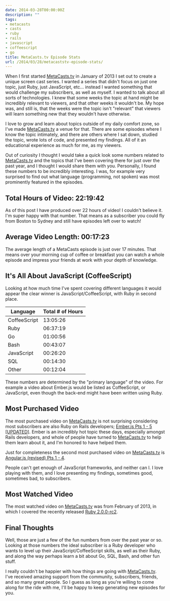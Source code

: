 ```yaml
---
date: 2014-03-28T00:00:00Z
description: ""
tags:
- metacasts
- casts
- ruby
- rails
- javascript
- coffeescript
- go
title: MetaCasts.tv Episode Stats
url: /2014/03/28/metacaststv-episode-stats/
---
```




When I first started [MetaCasts.tv](http://www.metacasts.tv) in January of 2013 I set out to create a unique screen cast series. I wanted a series that didn't focus on just one topic, just Ruby, just JavaScript, etc... instead I wanted something that would challenge my subscribers, as well as myself. I wanted to talk about all sorts of technologies. I knew that some weeks the topic at hand might be incredibly relevant to viewers, and that other weeks it wouldn't be. My hope was, and still is, that the weeks were the topic isn't "relevant" that viewers will learn something new that they wouldn't have otherwise.

I love to grow and learn about topics outside of my daily comfort zone, so I've made [MetaCasts.tv](http://www.metacasts.tv) a venue for that. There are some episodes where I know the topic intimately, and there are others where I sat down, studied the topic, wrote lots of code, and presented my findings. All of it an educational experience as much for me, as my viewers.

Out of curiosity I thought I would take a quick look some numbers related to [MetaCasts.tv](http://www.metacasts.tv) and the topics that I've been covering there for just over the past year, and I thought I would share them with you. Personally, I found these numbers to be incredibly interesting. I was, for example very surprised to find out what language (programming, not spoken) was most prominently featured in the episodes.

## Total Hours of Video: 22:19:42

As of this post I have produced over 22 hours of video! I couldn't believe it. I'm super happy with that number. That means as a subscriber you could fly from Boston to Sydney and still have episodes left over to watch!

## Average Video Length: 00:17:23

The average length of a MetaCasts episode is just over 17 minutes. That means over your morning cup of coffee or breakfast you can watch a whole episode and impress your friends at work with your depth of knowledge.

## It's All About JavaScript (CoffeeScript)

Looking at how much time I've spent covering different languages it would appear the clear winner is JavaScript/CoffeeScript, with Ruby in second place.

<table align='center'>
  <thead class='language-table'>
    <tr>
      <th>Language</th>
      <th>Total # of Hours</th>
    </tr>
  </thead>
  <tbody class='language-table'>
    <tr>
      <td> CoffeeScript </td><td> 13:05:26 </td>
    </tr>
    <tr>
      <td> Ruby </td><td> 06:37:19 </td>
    </tr>
    <tr>
      <td> Go </td><td> 01:00:56 </td>
    </tr>
    <tr>
      <td> Bash </td><td> 00:43:07 </td>
    </tr>
    <tr>
      <td> JavaScript </td><td> 00:26:20 </td>
    </tr>
    <tr>
      <td> SQL </td><td> 00:14:30 </td>
    </tr>
    <tr>
      <td> Other </td><td> 00:12:04 </td>
    </tr>
  </tbody>
</table>

These numbers are determined by the "primary language" of the video. For example a video about Ember.js would be listed as CoffeeScript, or JavaScript, even though the back-end might have been written using Ruby.

## Most Purchased Video

The most purchased video on [MetaCasts.tv](http://www.metacasts.tv) is not surprising considering most subscribers are also Ruby on Rails developers; [Ember.js Pts 1 - 5 [UPDATED]](http://www.metacasts.tv/casts/ember-js-pts-1-5-updated). Ember is an incredibly hot topic these days, especially amongst Rails developers, and whole of people have turned to [MetaCasts.tv](http://www.metacasts.tv) to help them learn about it, and I'm honored to have helped them.

Just for completeness the second most purchased video on [MetaCasts.tv](http://www.metacasts.tv) is [Angular.js (revised) Pts 1 - 4](http://www.metacasts.tv/casts/angular-js-revised-pts-1-4).

People can't get enough of JavaScript frameworks, and neither can I. I love playing with them, and I love presenting my findings, sometimes good, sometimes bad, to subscribers.

## Most Watched Video

The most watched video on [MetaCasts.tv](http://www.metacasts.tv) was from February of 2013, in which I covered the recently released [Ruby 2.0.0-rc2](http://www.metacasts.tv/casts/ruby-2-0-0-rc2).

## Final Thoughts

Well, those are just a few of the fun numbers from over the past year or so. Looking at those numbers the ideal subscriber is a Ruby developer who wants to level up their JavaScript/CoffeeScript skills, as well as their Ruby, and along the way perhaps learn a bit about Go, SQL, Bash, and other fun stuff.

I really couldn't be happier with how things are going with [MetaCasts.tv](http://www.metacasts.tv). I've received amazing support from the community, subscribers, friends, and so many great people. So I guess as long as you're willing to come along for the ride with me, I'll be happy to keep generating new episodes for you.
